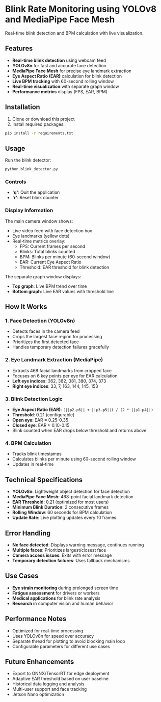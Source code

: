 # Blink Rate Monitoring using YOLOv8 and MediaPipe Face Mesh

Real-time blink detection and BPM calculation with live visualization.

## Features

- **Real-time blink detection** using webcam feed
- **YOLOv8n** for fast and accurate face detection
- **MediaPipe Face Mesh** for precise eye landmark extraction
- **Eye Aspect Ratio (EAR)** calculation for blink detection
- **Live BPM tracking** with 60-second rolling window
- **Real-time visualization** with separate graph window
- **Performance metrics** display (FPS, EAR, BPM)

## Installation

1. Clone or download this project
2. Install required packages:

```bash
pip install -r requirements.txt
```

## Usage

Run the blink detector:

```bash
python blink_detector.py
```

### Controls

- **'q'**: Quit the application
- **'r'**: Reset blink counter

### Display Information

The main camera window shows:
- Live video feed with face detection box
- Eye landmarks (yellow dots)
- Real-time metrics overlay:
  - FPS: Current frames per second
  - Blinks: Total blinks counted
  - BPM: Blinks per minute (60-second window)
  - EAR: Current Eye Aspect Ratio
  - Threshold: EAR threshold for blink detection

The separate graph window displays:
- **Top graph**: Live BPM trend over time
- **Bottom graph**: Live EAR values with threshold line

## How It Works

### 1. Face Detection (YOLOv8n)
- Detects faces in the camera feed
- Crops the largest face region for processing
- Prioritizes the first detected face
- Handles temporary detection failures gracefully

### 2. Eye Landmark Extraction (MediaPipe)
- Extracts 468 facial landmarks from cropped face
- Focuses on 6 key points per eye for EAR calculation
- **Left eye indices**: 362, 382, 381, 380, 374, 373
- **Right eye indices**: 33, 7, 163, 144, 145, 153

### 3. Blink Detection Logic
- **Eye Aspect Ratio (EAR)**: `(||p2-p6|| + ||p3-p5||) / (2 * ||p1-p4||)`
- **Threshold**: 0.21 (configurable)
- **Open eye**: EAR ≈ 0.25-0.35
- **Closed eye**: EAR ≈ 0.10-0.15
- Blink counted when EAR drops below threshold and returns above

### 4. BPM Calculation
- Tracks blink timestamps
- Calculates blinks per minute using 60-second rolling window
- Updates in real-time

## Technical Specifications

- **YOLOv8n**: Lightweight object detection for face detection
- **MediaPipe Face Mesh**: 468-point facial landmark detection
- **EAR Threshold**: 0.21 (optimized for most users)
- **Minimum Blink Duration**: 2 consecutive frames
- **Rolling Window**: 60 seconds for BPM calculation
- **Update Rate**: Live plotting updates every 10 frames

## Error Handling

- **No face detected**: Displays warning message, continues running
- **Multiple faces**: Prioritizes largest/closest face
- **Camera access issues**: Exits with error message
- **Temporary detection failures**: Uses fallback mechanisms

## Use Cases

- **Eye strain monitoring** during prolonged screen time
- **Fatigue assessment** for drivers or workers
- **Medical applications** for blink rate analysis
- **Research** in computer vision and human behavior

## Performance Notes

- Optimized for real-time processing
- Uses YOLOv8n for speed over accuracy
- Separate thread for plotting to avoid blocking main loop
- Configurable parameters for different use cases

## Future Enhancements

- Export to ONNX/TensorRT for edge deployment
- Adaptive EAR threshold based on user baseline
- Historical data logging and analysis
- Multi-user support and face tracking
- Jetson Nano optimization
